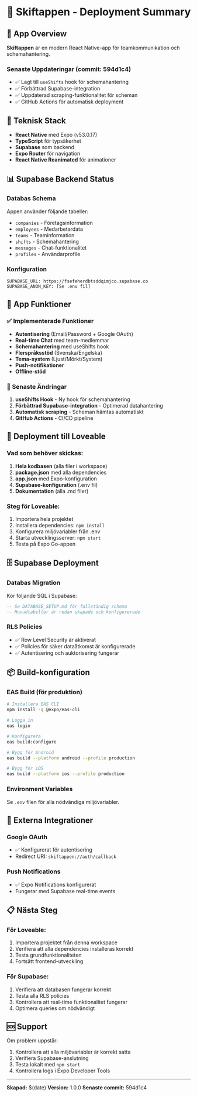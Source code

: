 # 🚀 Skiftappen - Deployment Summary

## 📱 App Overview
**Skiftappen** är en modern React Native-app för teamkommunikation och schemahantering.

### Senaste Uppdateringar (commit: 594d1c4)
- ✅ Lagt till `useShifts` hook för schemahantering
- ✅ Förbättrad Supabase-integration
- ✅ Uppdaterad scraping-funktionalitet för scheman
- ✅ GitHub Actions för automatisk deployment

## 🔧 Teknisk Stack
- **React Native** med Expo (v53.0.17)
- **TypeScript** för typsäkerhet
- **Supabase** som backend
- **Expo Router** för navigation
- **React Native Reanimated** för animationer

## 📊 Supabase Backend Status

### Databas Schema
Appen använder följande tabeller:
- `companies` - Företagsinformation
- `employees` - Medarbetardata
- `teams` - Teaminformation
- `shifts` - Schemahantering
- `messages` - Chat-funktionalitet
- `profiles` - Användarprofile

### Konfiguration
```env
SUPABASE_URL: https://fsefeherdbtsddqimjco.supabase.co
SUPABASE_ANON_KEY: [Se .env fil]
```

## 📱 App Funktioner

### ✅ Implementerade Funktioner
- **Autentisering** (Email/Password + Google OAuth)
- **Real-time Chat** med team-medlemmar
- **Schemahantering** med useShifts hook
- **Flerspråksstöd** (Svenska/Engelska)
- **Tema-system** (Ljust/Mörkt/System)
- **Push-notifikationer**
- **Offline-stöd**

### 🔄 Senaste Ändringar
1. **useShifts Hook** - Ny hook för schemahantering
2. **Förbättrad Supabase-integration** - Optimerad datahantering
3. **Automatisk scraping** - Scheman hämtas automatiskt
4. **GitHub Actions** - CI/CD pipeline

## 🚀 Deployment till Loveable

### Vad som behöver skickas:
1. **Hela kodbasen** (alla filer i workspace)
2. **package.json** med alla dependencies
3. **app.json** med Expo-konfiguration
4. **Supabase-konfiguration** (.env fil)
5. **Dokumentation** (alla .md filer)

### Steg för Loveable:
1. Importera hela projektet
2. Installera dependencies: `npm install`
3. Konfigurera miljövariabler från .env
4. Starta utvecklingsserver: `npm start`
5. Testa på Expo Go-appen

## 🗄️ Supabase Deployment

### Databas Migration
Kör följande SQL i Supabase:

```sql
-- Se DATABASE_SETUP.md för fullständig schema
-- Huvudtabeller är redan skapade och konfigurerade
```

### RLS Policies
- ✅ Row Level Security är aktiverat
- ✅ Policies för säker dataåtkomst är konfigurerade
- ✅ Autentisering och auktorisering fungerar

## 📦 Build-konfiguration

### EAS Build (för produktion)
```bash
# Installera EAS CLI
npm install -g @expo/eas-cli

# Logga in
eas login

# Konfigurera
eas build:configure

# Bygg för Android
eas build --platform android --profile production

# Bygg för iOS
eas build --platform ios --profile production
```

### Environment Variables
Se `.env` filen för alla nödvändiga miljövariabler.

## 🔗 Externa Integrationer

### Google OAuth
- ✅ Konfigurerat för autentisering
- Redirect URI: `skiftappen://auth/callback`

### Push Notifications
- ✅ Expo Notifications konfigurerat
- Fungerar med Supabase real-time events

## 📋 Nästa Steg

### För Loveable:
1. Importera projektet från denna workspace
2. Verifiera att alla dependencies installeras korrekt
3. Testa grundfunktionaliteten
4. Fortsätt frontend-utveckling

### För Supabase:
1. Verifiera att databasen fungerar korrekt
2. Testa alla RLS policies
3. Kontrollera att real-time funktionalitet fungerar
4. Optimera queries om nödvändigt

## 🆘 Support
Om problem uppstår:
1. Kontrollera att alla miljövariabler är korrekt satta
2. Verifiera Supabase-anslutning
3. Testa lokalt med `npm start`
4. Kontrollera logs i Expo Developer Tools

---
**Skapad:** $(date)
**Version:** 1.0.0
**Senaste commit:** 594d1c4